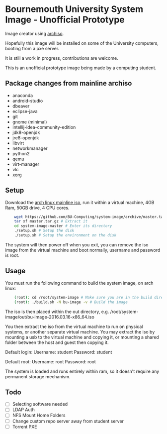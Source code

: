 # Bournemouth University System Image - Unofficial Prototype

Image creator using [archiso](https://wiki.archlinux.org/index.php/Archiso).

Hopefully this image will be installed on some of the University computers, booting from a pxe server.

It is still a work in progress, contributions are welcome.

This is an unofficial prototype image being made by a computing student.

## Package changes from mainline archiso
- anaconda
- android-studio
- dbeaver
- eclipse-java
- git
- gnome (minimal)
- intellij-idea-community-edition
- jdk8-openjdk
- jre8-openjdk
- libvirt
- networkmanager
- python2
- qemu
- virt-manager
- vlc
- xorg

## Setup
Download the [arch linux mainline iso](https://www.archlinux.org/download/), run it within a virtual machine, 4GB Ram, 50GB drive, 4 CPU cores.

```bash
    wget https://github.com/BU-Computing/system-image/archive/master.tar.gz # Download the latest version of this repository
    tar xf master.tar.gz # Extract it
    cd system-image-master # Enter its directory
    ./setup.sh # Setup the disk
    ./setup.sh # Setup the environment on the disk
```

The system will then power off when you exit, you can remove the iso image from the virtual machine and boot normally, username and password is root.

## Usage
You must run the following command to build the system image, on arch linux:
```bash
    (root): cd /root/system-image # Make sure you are in the build directory
    (root): ./build.sh -N bu-image -v # Build the image
```

The iso is then placed within the out directory, e.g. /root/system-image/out/bu-image-2016.03.16-x86_64.iso

You then extract the iso from the virtual machine to run on physical systems, or another separate virtual machine. You may extract the iso by mounting a usb to the virtual machine and copying it, or mounting a shared folder between the host and guest then copying it.

Default login:
    Username: student
    Password: student

Default root:
    Username: root
    Password: root

The system is loaded and runs entirely within ram, so it doesn't require any permanent storage mechanism.

## Todo
- [ ] Selecting software needed
- [ ] LDAP Auth
- [ ] NFS Mount Home Folders
- [ ] Change custom repo server away from student server
- [ ] Torrent PXE

